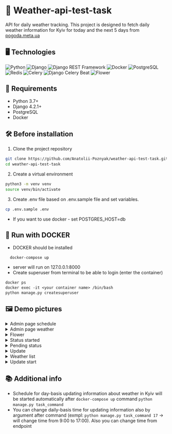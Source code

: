 # 🌇 Weather-api-test-task
 API for daily weather tracking. This project is designed to fetch daily weather information for Kyiv for today and the next 5 days from [pogoda.meta.ua](https://pogoda.meta.ua/)

## 🖥️ Technologies 
![Python](https://img.shields.io/badge/-Python-3776AB?style=for-the-badge&logo=python&logoColor=white)
![Django](https://img.shields.io/badge/-Django-092E20?style=for-the-badge&logo=django&logoColor=white)
![Django REST Framework](https://img.shields.io/badge/-Django%20REST%20Framework-FF8000?style=for-the-badge&logo=django&logoColor=white)
![Docker](https://img.shields.io/badge/-Docker-2496ED?style=for-the-badge&logo=docker&logoColor=white)
![PostgreSQL](https://img.shields.io/badge/-PostgreSQL-336791?style=for-the-badge&logo=postgresql&logoColor=white)
![Redis](https://img.shields.io/badge/-Redis-DC382D?style=for-the-badge&logo=redis&logoColor=white)
![Celery](https://img.shields.io/badge/-Celery-376F9F?style=for-the-badge&logo=celery&logoColor=white)
![Django Celery Beat](https://img.shields.io/badge/-Django%20Celery%20Beat-8AC75A?style=for-the-badge&logo=celery&logoColor=white)
![Flower](https://img.shields.io/badge/-Flower-purple?style=for-the-badge&logoColor=white)


## 📝 Requirements

- Python 3.7+
- Django 4.2.1+
- PostgreSQL
- Docker

## 🛠 Before installation
1. Clone the project repository

```bash
git clone https://github.com/Anatolii-Poznyak/weather-api-test-task.git
cd weather-api-test-task
```
2. Create a virtual environment
```bash
python3 -m venv venv
source venv/bin/activate
```

3. Create .env file based on .env.sample file and set variables.

```bash
cp .env.sample .env
```

- If you want to use docker - set POSTGRES_HOST=db 

## 🐳 Run with DOCKER
- DOCKER should be installed

```shell
  docker-compose up
```
- server will run on 127.0.0.1:8000
- Create superuser from terminal to be able to login (enter the container)

```shell
docker ps
docker exec -it <your container name> /bin/bash
python manage.py createsuperuser
```

## 🖼 Demo pictures

<details>
  <summary>Admin page schedule</summary>

  ![login](demo/admin_schedule.png)
</details>
<details>
  <summary>Admin page weather</summary>

  ![employees](demo/admin_weather.png)
</details>
<details>
  <summary>Flower</summary>

  ![create](demo/flower.png)
</details>
<details>
  <summary>Status started</summary>

  ![update](demo/status_started.png)
</details>
<details>
  <summary>Pending status</summary>

  ![delete](demo/status_pending.png)
</details>
<details>
  <summary>Update</summary>

  ![transfer](demo/weather_update.png)
</details>
<details>
  <summary>Weather list</summary>

  ![logout](demo/weather_list.png)
</details>
<details>
  <summary>Update start</summary>

  ![Fixture](demo/weather_update_start.png)
</details>

## 📚 Additional info
- Schedule for day-basis updating information about weather in Kyiv will be started automatically after `docker-compose up` command `python manage.py task_command`
- You can change daily-basis time for updating information also by argument after command (exmpl: `python manage.py task_command 17` -> will change time from 9:00 to 17:00). Also you can change time from endpoint